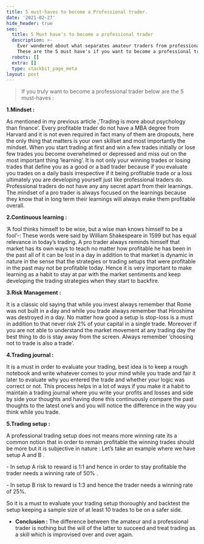 ```yaml
---
title: 5 must-haves to become a Professional trader.
date: '2021-02-27'
hide_header: true
seo:
  title: 5 Must have's to become a professional trader
  description: >-
    Ever wondered about what separates amateur traders from professional ones.
    These are the 5 must have's if you want to become a professional trader.
  robots: []
  extra: []
  type: stackbit_page_meta
layout: post
---
```

> If you truly want to become a professional trader below are the 5 must-haves :

**1.Mindset :**

As mentioned in my previous article ,'Trading is more about psychology than finance'.
Every profitable trader do not have a MBA degree from Harvard and it is not even required in fact
many of them are dropouts, here the only thing that matters is your own skillset and most
importantly the mindset. When you start trading at first and win a few trades initially or lose few
trades you become overwhelmed or depressed and miss out on the most important thing
‘learning’. It is not only your winning trades or losing trades that define you as a good or a bad
trader because if you evaluate you trades on a daily basis irrespective if it being profitable trade or
a loss ultimately you are developing yourself just like professional traders do. Professional traders
do not have any any secret apart from their learnings. The mindset of a pro trader is always
focused on the learnings because they know that in long term their learnings will always make
them profitable overall.

**2.Continuous learning :**

‘A fool thinks himself to be wise, but a wise man knows himself to be a fool’-: These words were
said by William Shakespeare in 1599 but has equal relevance in today’s trading. A pro trader
always reminds himself that market has its own ways to teach no matter how profitable he has
been in the past all of it can be lost in a day in addition to that market is dynamic in nature in the
sense that the strategies or trading setups that were profitable in the past may not be profitable
today. Hence it is very important to make learning as a habit to stay at par with the market
sentiments and keep developing the trading strategies when they start to backfire.

**3.Risk Management :**

It is a classic old saying that while you invest always remember that Rome was not built in a day and
while you trade always remember that Hiroshima was destroyed in a day. No matter how good a
setup is stop-loss is a must in addition to that never risk 2% of your capital in a single trade.
Moreover if you are not able to understand the market movement at any trading day the best
thing to do is stay away from the screen. Always remember ‘choosing not to trade is also a trade’.

**4.Trading journal :**

It is a must in order to evaluate your trading, best idea is to keep a rough notebook and write
whatever comes to your mind while you trade and fair it later to evaluate why you entered the trade
and whether your logic was correct or not. This process helps in a lot of ways if you make it a habit
to maintain a trading journal where you write your profits and losses and side by side your thoughts
and having done this continuously compare the past thoughts to the latest one’s and you will
notice the difference in the way you think while you trade.

**5.Trading setup :**

A professional trading setup does not means more winning rate its a common notion that in order
to remain profitable the winning trades should be more but it is subjective in nature : Let’s take an
example where we have setup A and B .

\- In setup A risk to reward is 1:1 and hence in order to stay profitable the trader needs a winning
rate of 50% .

\- In setup B risk to reward is 1:3 and hence the trader needs a winning rate of 25%.

So it is a must to evaluate your trading setup thoroughly and backtest the setup keeping a sample
size of at least 10 trades to be on a safer side.

*   **Conclusion :** The difference between the amateur and a professional trader is nothing but the will of the latter to succeed and treat trading as a skill which is improvised over and over again.
